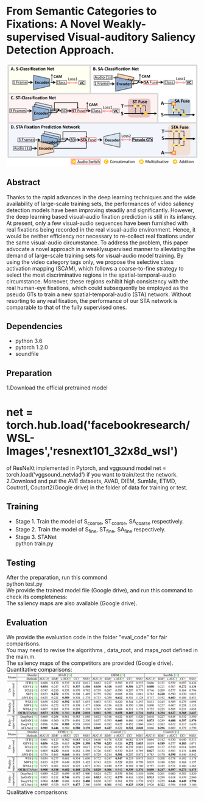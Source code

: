 # From Semantic Categories to Fixations: A Novel Weakly-supervised Visual-auditory Saliency Detection Approach.  
![net](https://github.com/CVPR2021Submit/STANet/blob/main/fig/net.gif)  
## Abstract
Thanks to the rapid advances in the deep learning techniques and the wide availability of large-scale training sets, the performances of video saliency detection models have been improving steadily and significantly. However, the deep learning based visual-audio fixation prediction is still in its infancy. At present, only a few visual-audio sequences have been furnished with real fixations being recorded in the real visual-audio environment. Hence, it would be neither efficiency nor necessary to re-collect real fixations under the same visual-audio circumstance. To address the problem, this paper advocate a novel approach in a weaklysupervised manner to alleviating the demand of large-scale training sets for visual-audio model training. By using the video category tags only, we propose the selective class activation mapping (SCAM), which follows a coarse-to-fine strategy to select the most discriminative regions in the spatial-temporal-audio circumstance. Moreover, these regions exhibit high consistency with the real human-eye fixations, which could subsequently be employed as the pseudo GTs to train a new spatial-temporal-audio (STA) network. Without resorting to any real fixation, the performance of our STA network is comparable to that of the fully supervised ones.  
## Dependencies
* python 3.6  
* pytorch 1.2.0  
* soundfile  
## Preparation
1.Download the official pretrained model <h1>net = torch.hub.load('facebookresearch/WSL-Images','resnext101_32x8d_wsl')</h1> of ResNeXt implemented in Pytorch, and vggsound model net = torch.load('vggsound_netvlad')  if you want to train/test the network.  
2.Download and put the AVE datasets, AVAD, DIEM, SumMe, ETMD, Coutrot1, Coutort2(Google drive) in the folder of data for training or test.  
## Training
- Stage 1. Train the model of S<sub>coarse</sub>, ST<sub>coarse</sub>, SA<sub>coarse</sub> respectively.  
- Stage 2. Train the model of S<sub>fine</sub>, ST<sub>fine</sub>, SA<sub>fine</sub> respectively.   
- Stage 3. STANet  
python train.py  
## Testing 
After the preparation, run this commond  
python test.py  
We provide the trained model file (Google drive), and run this command to check its completeness:  
The saliency maps are also available (Google drive).  
## Evaluation
We provide the evaluation code in the folder "eval_code" for fair comparisons.   
You may need to revise the algorithms , data_root, and maps_root defined in the main.m.   
The saliency maps of the competitors are provided (Google drive).  
Quantitative comparisons:  
![Quantitative](https://github.com/CVPR2021Submit/STANet/blob/main/fig/cvpr2021.gif)  
Qualitative comparisons:  
